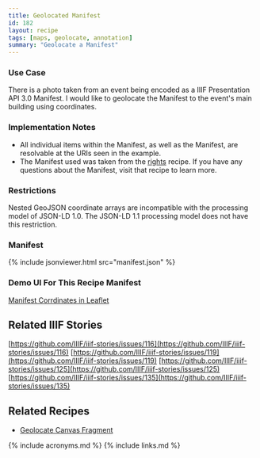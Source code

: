 ```yaml
---
title: Geolocated Manifest
id: 182
layout: recipe
tags: [maps, geolocate, annotation]
summary: "Geolocate a Manifest"
---
```


### Use Case 
There is a photo taken from an event being encoded as a IIIF Presentation API 3.0 Manifest. I would like to geolocate the Manifest to the event's main building using coordinates.  

### Implementation Notes
* All individual items within the Manifest, as well as the Manifest, are resolvable at the URIs seen in the example.  
* The Manifest used was taken from the [rights](https://github.com/IIIF/cookbook-recipes/issues/8) recipe.  If you have any questions about the Manifest, visit that recipe to learn more. 

### Restrictions
Nested GeoJSON coordinate arrays are incompatible with the processing model of JSON-LD 1.0. The JSON-LD 1.1 processing model does not have this restriction.  

### Manifest

{% include jsonviewer.html src="manifest.json" %}

### Demo UI For This Recipe Manifest
[Manifest Corrdinates in Leaflet](http://geo.rerum.io/geolocate/viewAnnotations.html?manifest=https://raw.githubusercontent.com/IIIF/cookbook-recipes/0182-geolocated-simple-manifest/recipe/0182-geolocated-simple-manifest/manifest.json)

## Related IIIF Stories
[https://github.com/IIIF/iiif-stories/issues/116](https://github.com/IIIF/iiif-stories/issues/116)
[https://github.com/IIIF/iiif-stories/issues/119](https://github.com/IIIF/iiif-stories/issues/119)
[https://github.com/IIIF/iiif-stories/issues/125](https://github.com/IIIF/iiif-stories/issues/125)
[https://github.com/IIIF/iiif-stories/issues/135](https://github.com/IIIF/iiif-stories/issues/135)

## Related Recipes
* [Geolocate Canvas Fragment](https://github.com/IIIF/cookbook-recipes/issues/139)

{% include acronyms.md %}
{% include links.md %}
